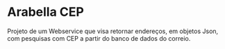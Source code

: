 <h1>Arabella CEP</h1>

Projeto de um Webservice que visa retornar endereços, em objetos Json, com pesquisas com CEP a partir do banco de dados do correio.